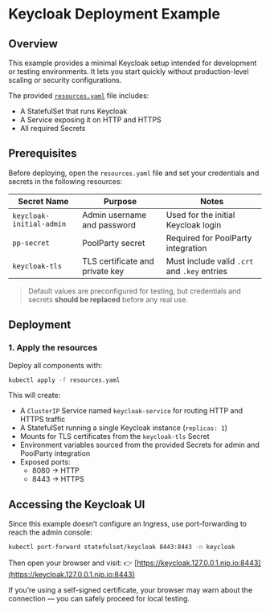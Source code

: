 # Keycloak Deployment Example

## Overview
This example provides a minimal Keycloak setup intended for development or testing environments.
It lets you start quickly without production-level scaling or security configurations.

The provided [`resources.yaml`](./resources.yaml) file includes:
- A StatefulSet that runs Keycloak
- A Service exposing it on HTTP and HTTPS
- All required Secrets


## Prerequisites
Before deploying, open the `resources.yaml` file and set your credentials and secrets in the following resources:

| Secret Name | Purpose | Notes |
|--------------|----------|-------|
| `keycloak-initial-admin` | Admin username and password | Used for the initial Keycloak login |
| `pp-secret` | PoolParty secret | Required for PoolParty integration |
| `keycloak-tls` | TLS certificate and private key | Must include valid `.crt` and `.key` entries |

> Default values are preconfigured for testing, but credentials and secrets **should be replaced** before any real use.



## Deployment

### 1. Apply the resources
Deploy all components with:

```bash
kubectl apply -f resources.yaml
```

This will create:
- A `ClusterIP` Service named `keycloak-service` for routing HTTP and HTTPS traffic
- A StatefulSet running a single Keycloak instance (`replicas: 1`)
- Mounts for TLS certificates from the `keycloak-tls` Secret
- Environment variables sourced from the provided Secrets for admin and PoolParty integration
- Exposed ports:
  - 8080 → HTTP
  - 8443 → HTTPS

## Accessing the Keycloak UI

Since this example doesn’t configure an Ingress, use port-forwarding to reach the admin console:

```bash
kubectl port-forward statefulset/keycloak 8443:8443 -n keycloak
```

Then open your browser and visit:
👉 [https://keycloak.127.0.0.1.nip.io:8443](https://keycloak.127.0.0.1.nip.io:8443)

If you’re using a self-signed certificate, your browser may warn about the connection — you can safely proceed for local testing.
